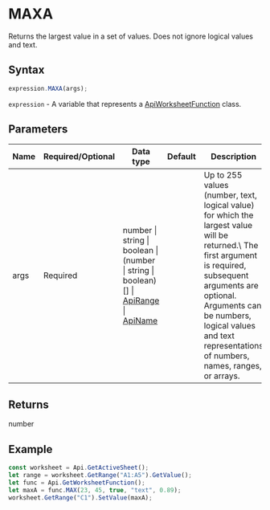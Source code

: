 # MAXA

Returns the largest value in a set of values. Does not ignore logical values and text.

## Syntax

```javascript
expression.MAXA(args);
```

`expression` - A variable that represents a [ApiWorksheetFunction](../ApiWorksheetFunction.md) class.

## Parameters

| **Name** | **Required/Optional** | **Data type** | **Default** | **Description** |
| ------------- | ------------- | ------------- | ------------- | ------------- |
| args | Required | number \| string \| boolean \| (number \| string \| boolean)[] \| [ApiRange](../../ApiRange/ApiRange.md) \| [ApiName](../../ApiName/ApiName.md) |  | Up to 255 values (number, text, logical value) for which the largest value will be returned.\ The first argument is required, subsequent arguments are optional. Arguments can be numbers, logical values and text representations of numbers, names, ranges, or arrays. |

## Returns

number

## Example



```javascript editor-
const worksheet = Api.GetActiveSheet();
let range = worksheet.GetRange("A1:A5").GetValue();
let func = Api.GetWorksheetFunction();
let maxA = func.MAX(23, 45, true, "text", 0.89);
worksheet.GetRange("C1").SetValue(maxA);

```
